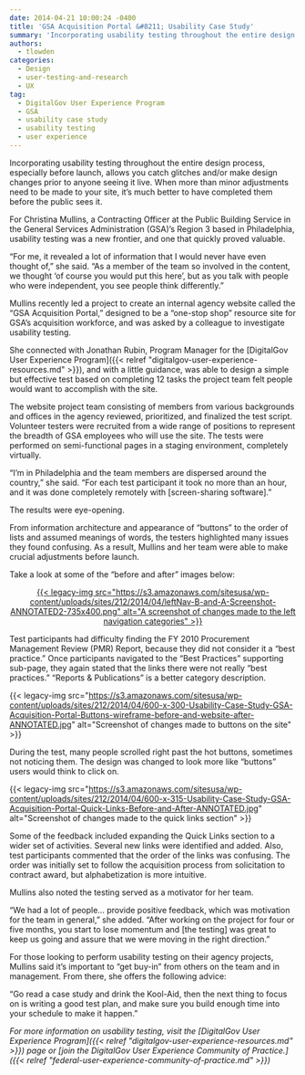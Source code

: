 ```yaml
---
date: 2014-04-21 10:00:24 -0400
title: 'GSA Acquisition Portal &#8211; Usability Case Study'
summary: 'Incorporating usability testing throughout the entire design process, especially before launch, allows you catch glitches and/or make design changes prior to anyone seeing it live. When more than minor adjustments need to be made to your site, it&rsquo;s much better to have completed them before the public sees it. For Christina Mullins, a Contracting Officer'
authors:
  - tlowden
categories:
  - Design
  - user-testing-and-research
  - UX
tag:
  - DigitalGov User Experience Program
  - GSA
  - usability case study
  - usability testing
  - user experience
---
```


<p dir="ltr">
  Incorporating usability testing throughout the entire design process, especially before launch, allows you catch glitches and/or make design changes prior to anyone seeing it live. When more than minor adjustments need to be made to your site, it’s much better to have completed them before the public sees it.
</p>

For Christina Mullins, a Contracting Officer at the Public Building Service in the General Services Administration (GSA)’s Region 3 based in Philadelphia, usability testing was a new frontier, and one that quickly proved valuable.

“For me, it revealed a lot of information that I would never have even thought of,” she said. “As a member of the team so involved in the content, we thought ‘of course you would put this here’, but as you talk with people who were independent, you see people think differently.”

Mullins recently led a project to create an internal agency website called the “GSA Acquisition Portal,” designed to be a “one-stop shop” resource site for GSA’s acquisition workforce, and was asked by a colleague to investigate usability testing.

She connected with Jonathan Rubin, Program Manager for the [DigitalGov User Experience Program]({{< relref "digitalgov-user-experience-resources.md" >}}), and with a little guidance, was able to design a simple but effective test based on completing 12 tasks the project team felt people would want to accomplish with the site.

The website project team consisting of members from various backgrounds and offices in the agency reviewed, prioritized, and finalized the test script. Volunteer testers were recruited from a wide range of positions to represent the breadth of GSA employees who will use the site. The tests were performed on semi-functional pages in a staging environment, completely virtually.

“I’m in Philadelphia and the team members are dispersed around the country,” she said. “For each test participant it took no more than an hour, and it was done completely remotely with [screen-sharing software].”

The results were eye-opening.

From information architecture and appearance of “buttons” to the order of lists and assumed meanings of words, the testers highlighted many issues they found confusing. As a result, Mullins and her team were able to make crucial adjustments before launch.

Take a look at some of the “before and after” images below:

<p style="text-align: center">
  <a href="https://s3.amazonaws.com/sitesusa/wp-content/uploads/sites/212/2014/04/leftNav-B-and-A-Screenshot-ANNOTATED2.png">{{< legacy-img src="https://s3.amazonaws.com/sitesusa/wp-content/uploads/sites/212/2014/04/leftNav-B-and-A-Screenshot-ANNOTATED2-735x400.png" alt="A screenshot of changes made to the left navigation categories" >}}</a>
</p>

Test participants had difficulty finding the FY 2010 Procurement Management Review (PMR) Report, because they did not consider it a “best practice.” Once participants navigated to the “Best Practices” supporting sub-page, they again stated that the links there were not really “best practices.” “Reports & Publications” is a better category description.

{{< legacy-img src="https://s3.amazonaws.com/sitesusa/wp-content/uploads/sites/212/2014/04/600-x-300-Usability-Case-Study-GSA-Acquisition-Portal-Buttons-wireframe-before-and-website-after-ANNOTATED.jpg" alt="Screenshot of changes made to buttons on the site" >}}

During the test, many people scrolled right past the hot buttons, sometimes not noticing them. The design was changed  to look more like “buttons” users would think to click on.

{{< legacy-img src="https://s3.amazonaws.com/sitesusa/wp-content/uploads/sites/212/2014/04/600-x-315-Usability-Case-Study-GSA-Acquisition-Portal-Quick-Links-Before-and-After-ANNOTATED.jpg" alt="Screenshot of changes made to the quick links section" >}}

Some of the feedback included expanding the Quick Links section to a wider set of activities. Several new links were identified and added. Also, test participants commented that the order of the links was confusing. The order was initially set to follow the acquisition process from solicitation to contract award, but alphabetization is more intuitive.

<p dir="ltr">
  Mullins also noted the testing served as a motivator for her team.
</p>

<p dir="ltr">
  “We had a lot of people… provide positive feedback, which was motivation for the team in general,” she added. “After working on the project for four or five months, you start to lose momentum and [the testing] was great to keep us going and assure that we were moving in the right direction.”
</p>

<p dir="ltr">
  For those looking to perform usability testing on their agency projects, Mullins said it’s important to “get buy-in” from others on the team and in management. From there, she offers the following advice:
</p>

<p dir="ltr">
  “Go read a case study and drink the Kool-Aid, then the next thing to focus on is writing a good test plan, and make sure you build enough time into your schedule to make it happen.”
</p>

_For more information on usability testing, visit the [DigitalGov User Experience Program]({{< relref "digitalgov-user-experience-resources.md" >}}) page or [join the DigitalGov User Experience Community of Practice.]({{< relref "federal-user-experience-community-of-practice.md" >}})_